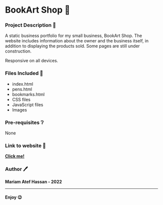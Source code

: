 # BookArt Shop :book:


### Project Description :page_facing_up:

A static business portfolio for my small business, BookArt Shop. The website includes information about the owner and the business itself, in addition to displaying the products sold. Some pages are still under construction.

Responsive on all devices.


### Files Included 	:file_folder:

- index.html
- pens.html
- bookmarks.html
- CSS files
- JavaScript files
- Images


### Pre-requisites :grey_question:

None

### Link to website :link:

**<a href="https://mariamatef226.github.io/bookartalex/index.html"> Click me! </a>**


### Author 🖊️

**Mariam Atef Hassan  - 2022**

<hr>

#### Enjoy :wink:

